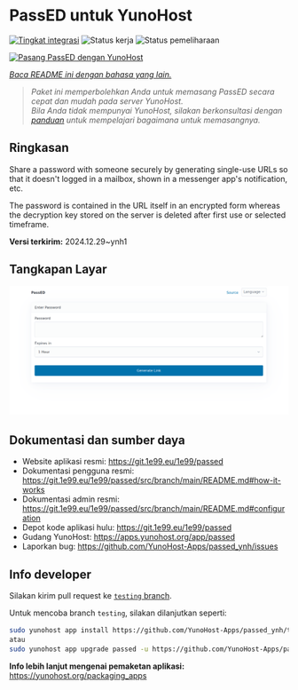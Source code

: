 <!--
N.B.: README ini dibuat secara otomatis oleh <https://github.com/YunoHost/apps/tree/master/tools/readme_generator>
Ini TIDAK boleh diedit dengan tangan.
-->

# PassED untuk YunoHost

[![Tingkat integrasi](https://apps.yunohost.org/badge/integration/passed)](https://ci-apps.yunohost.org/ci/apps/passed/)
![Status kerja](https://apps.yunohost.org/badge/state/passed)
![Status pemeliharaan](https://apps.yunohost.org/badge/maintained/passed)

[![Pasang PassED dengan YunoHost](https://install-app.yunohost.org/install-with-yunohost.svg)](https://install-app.yunohost.org/?app=passed)

*[Baca README ini dengan bahasa yang lain.](./ALL_README.md)*

> *Paket ini memperbolehkan Anda untuk memasang PassED secara cepat dan mudah pada server YunoHost.*  
> *Bila Anda tidak mempunyai YunoHost, silakan berkonsultasi dengan [panduan](https://yunohost.org/install) untuk mempelajari bagaimana untuk memasangnya.*

## Ringkasan

Share a password with someone securely by generating single-use URLs so that it doesn't logged in a mailbox, shown in a messenger app's notification, etc. 

The password is contained in the URL itself in an encrypted form whereas the decryption key stored on the server is deleted after first use or selected timeframe. 


**Versi terkirim:** 2024.12.29~ynh1

## Tangkapan Layar

![Tangkapan Layar pada PassED](./doc/screenshots/passed_ynh.png)

## Dokumentasi dan sumber daya

- Website aplikasi resmi: <https://git.1e99.eu/1e99/passed>
- Dokumentasi pengguna resmi: <https://git.1e99.eu/1e99/passed/src/branch/main/README.md#how-it-works>
- Dokumentasi admin resmi: <https://git.1e99.eu/1e99/passed/src/branch/main/README.md#configuration>
- Depot kode aplikasi hulu: <https://git.1e99.eu/1e99/passed>
- Gudang YunoHost: <https://apps.yunohost.org/app/passed>
- Laporkan bug: <https://github.com/YunoHost-Apps/passed_ynh/issues>

## Info developer

Silakan kirim pull request ke [`testing` branch](https://github.com/YunoHost-Apps/passed_ynh/tree/testing).

Untuk mencoba branch `testing`, silakan dilanjutkan seperti:

```bash
sudo yunohost app install https://github.com/YunoHost-Apps/passed_ynh/tree/testing --debug
atau
sudo yunohost app upgrade passed -u https://github.com/YunoHost-Apps/passed_ynh/tree/testing --debug
```

**Info lebih lanjut mengenai pemaketan aplikasi:** <https://yunohost.org/packaging_apps>
